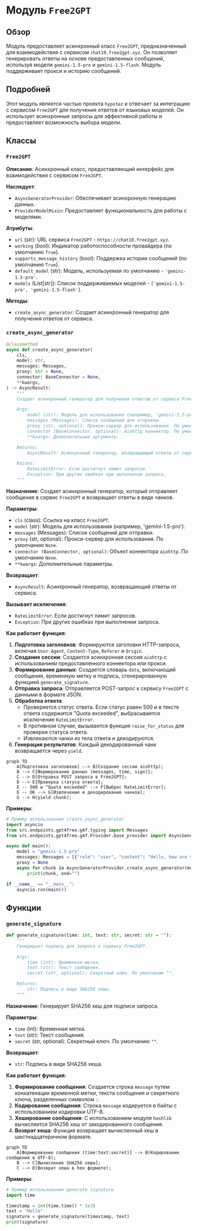 # Модуль `Free2GPT`

## Обзор

Модуль предоставляет асинхронный класс `Free2GPT`, предназначенный для взаимодействия с сервисом `chat10.free2gpt.xyz`. Он позволяет генерировать ответы на основе предоставленных сообщений, используя модели `gemini-1.5-pro` и `gemini-1.5-flash`. Модуль поддерживает прокси и историю сообщений.

## Подробней

Этот модуль является частью проекта `hypotez` и отвечает за интеграцию с сервисом `Free2GPT` для получения ответов от языковых моделей. Он использует асинхронные запросы для эффективной работы и предоставляет возможность выбора модели.

## Классы

### `Free2GPT`

**Описание**: Асинхронный класс, предоставляющий интерфейс для взаимодействия с сервисом `Free2GPT`.

**Наследует**:

- `AsyncGeneratorProvider`: Обеспечивает асинхронную генерацию данных.
- `ProviderModelMixin`: Предоставляет функциональность для работы с моделями.

**Атрибуты**:

- `url` (str): URL сервиса `Free2GPT` - `https://chat10.free2gpt.xyz`.
- `working` (bool): Индикатор работоспособности провайдера (по умолчанию `True`).
- `supports_message_history` (bool): Поддержка истории сообщений (по умолчанию `True`).
- `default_model` (str): Модель, используемая по умолчанию - `'gemini-1.5-pro'`.
- `models` (List[str]): Список поддерживаемых моделей - `['gemini-1.5-pro', 'gemini-1.5-flash']`.

**Методы**:

- `create_async_generator`: Создает асинхронный генератор для получения ответов от сервиса.

### `create_async_generator`

```python
@classmethod
async def create_async_generator(
    cls,
    model: str,
    messages: Messages,
    proxy: str = None,
    connector: BaseConnector = None,
    **kwargs,
) -> AsyncResult:
    """
    Создает асинхронный генератор для получения ответов от сервиса Free2GPT.

    Args:
        model (str): Модель для использования (например, 'gemini-1.5-pro').
        messages (Messages): Список сообщений для отправки.
        proxy (str, optional): Прокси-сервер для использования. По умолчанию None.
        connector (BaseConnector, optional): Aiohttp коннектор. По умолчанию None.
        **kwargs: Дополнительные аргументы.

    Returns:
        AsyncResult: Асинхронный генератор, возвращающий ответы от сервиса.

    Raises:
        RateLimitError: Если достигнут лимит запросов.
        Exception: При других ошибках при выполнении запроса.
    """
```

**Назначение**: Создает асинхронный генератор, который отправляет сообщения в сервис `Free2GPT` и возвращает ответы в виде чанков.

**Параметры**:

- `cls` (class): Ссылка на класс `Free2GPT`.
- `model` (str): Модель для использования (например, 'gemini-1.5-pro').
- `messages` (Messages): Список сообщений для отправки.
- `proxy` (str, optional): Прокси-сервер для использования. По умолчанию `None`.
- `connector (BaseConnector, optional)`: Объект коннектора `aiohttp`. По умолчанию `None`.
- `**kwargs`: Дополнительные параметры.

**Возвращает**:

- `AsyncResult`: Асинхронный генератор, возвращающий ответы от сервиса.

**Вызывает исключения**:

- `RateLimitError`: Если достигнут лимит запросов.
- `Exception`: При других ошибках при выполнении запроса.

**Как работает функция**:

1.  **Подготовка заголовков**: Формируются заголовки HTTP-запроса, включая `User-Agent`, `Content-Type`, `Referer` и `Origin`.
2.  **Создание сессии**: Создается асинхронная сессия `aiohttp` с использованием предоставленного коннектора или прокси.
3.  **Формирование данных**: Создается словарь `data`, включающий сообщения, временную метку и подпись, сгенерированную функцией `generate_signature`.
4.  **Отправка запроса**: Отправляется POST-запрос к сервису `Free2GPT` с данными в формате JSON.
5.  **Обработка ответа**:
    *   Проверяется статус ответа. Если статус равен 500 и в тексте ответа содержится "Quota exceeded", выбрасывается исключение `RateLimitError`.
    *   В противном случае, вызывается функция `raise_for_status` для проверки статуса ответа.
    *   Извлекаются чанки из тела ответа и декодируются.
6.  **Генерация результатов**: Каждый декодированный чанк возвращается через `yield`.

```mermaid
graph TD
    A[Подготовка заголовков] --> B(Создание сессии aiohttp);
    B --> C{Формирование данных (messages, time, sign)};
    C --> D[Отправка POST запроса в Free2GPT];
    D --> E{Проверка статуса ответа};
    E -- 500 и "Quota exceeded" --> F[Выброс RateLimitError];
    E -- OK --> G[Извлечение и декодирование чанков];
    G --> H(yield chunk);
```

**Примеры**:

```python
# Пример использования create_async_generator
import asyncio
from src.endpoints.gpt4free.g4f.typing import Messages
from src.endpoints.gpt4free.g4f.Provider.base_provider import AsyncGeneratorProvider

async def main():
    model = "gemini-1.5-pro"
    messages: Messages = [{"role": "user", "content": "Hello, how are you?"}]
    proxy = None
    async for chunk in AsyncGeneratorProvider.create_async_generator(model=model, messages=messages, proxy=proxy):
        print(chunk, end="")

if __name__ == "__main__":
    asyncio.run(main())
```

## Функции

### `generate_signature`

```python
def generate_signature(time: int, text: str, secret: str = ""):
    """
    Генерирует подпись для запроса к сервису Free2GPT.

    Args:
        time (int): Временная метка.
        text (str): Текст сообщения.
        secret (str, optional): Секретный ключ. По умолчанию "".

    Returns:
        str: Подпись в виде SHA256 хеша.
    """
```

**Назначение**: Генерирует SHA256 хеш для подписи запроса.

**Параметры**:

- `time` (int): Временная метка.
- `text` (str): Текст сообщения.
- `secret` (str, optional): Секретный ключ. По умолчанию `""`.

**Возвращает**:

- `str`: Подпись в виде SHA256 хеша.

**Как работает функция**:

1.  **Формирование сообщения**: Создается строка `message` путем конкатенации временной метки, текста сообщения и секретного ключа, разделенных символом `:`.
2.  **Кодирование сообщения**: Строка `message` кодируется в байты с использованием кодировки UTF-8.
3.  **Хеширование сообщения**: С использованием модуля `hashlib` вычисляется SHA256 хеш от закодированного сообщения.
4.  **Возврат хеша**: Функция возвращает вычисленный хеш в шестнадцатеричном формате.

```mermaid
graph TD
    A[Формирование сообщения (time:text:secret)] --> B(Кодирование сообщения в UTF-8);
    B --> C[Вычисление SHA256 хеша];
    C --> D(Возврат хеша в hex формате);
```

**Примеры**:

```python
# Пример использования generate_signature
import time

timestamp = int(time.time() * 1e3)
text = "Hello"
signature = generate_signature(timestamp, text)
print(signature)
